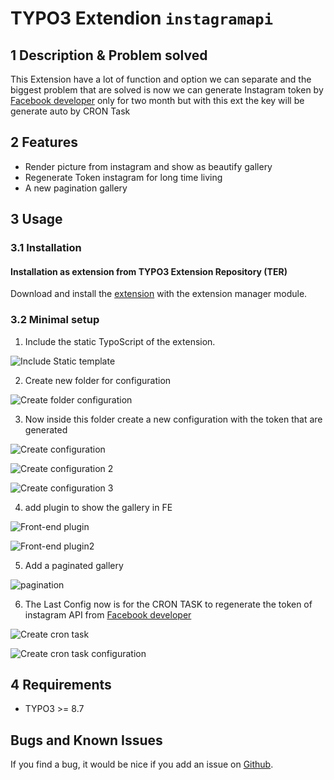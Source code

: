 # TYPO3 Extendion ``instagramapi``

## 1 Description & Problem solved 
This Extension have a lot of function and option we can separate and the biggest problem that are solved is now we can generate Instagram token by  [Facebook developer](https://developers.facebook.com/) only for two month but with this ext the key will be generate auto by CRON Task

## 2 Features
* Render picture from instagram and show as beautify gallery
* Regenerate Token instagram for long time living 
* A new pagination gallery 

## 3 Usage 

### 3.1 Installation

#### Installation as extension from TYPO3 Extension Repository (TER)

Download and install the [extension][1] with the extension manager module.


### 3.2 Minimal setup

1) Include the static TypoScript of the extension.

![Include Static template](Documentation/Images/Instruction/static_template.png)

2) Create new folder for configuration 

![Create folder configuration](Documentation/Images/Instruction/create_folder.png)

3) Now inside this folder create a new configuration with the token that are generated 

![Create configuration ](Documentation/Images/Instruction/create_configuration1.png)

![Create configuration 2](Documentation/Images/Instruction/create_configuration2.png)

![Create configuration 3](Documentation/Images/Instruction/create_configuration3.png)

4) add plugin to show the gallery in FE 

![Front-end plugin](Documentation/Images/Instruction/Fe_plugin1.png)

![Front-end plugin2](Documentation/Images/Instruction/Fe_plugin2.png)

5) Add a paginated gallery 


![pagination](Documentation/Images/Instruction/pagination.png)

6) The Last Config now is for the CRON TASK to regenerate the token of instagram API from [Facebook developer](https://developers.facebook.com/)

![Create cron task](Documentation/Images/Instruction/cron1.png)

![Create cron task configuration](Documentation/Images/Instruction/cron2.png)


## 4 Requirements

- TYPO3 >= 8.7

## Bugs and Known Issues
If you find a bug, it would be nice if you add an issue on [Github](https://github.com/taieb123/instagramapi/issues).


[1]: https://extensions.typo3.org/extension/instagramapi/